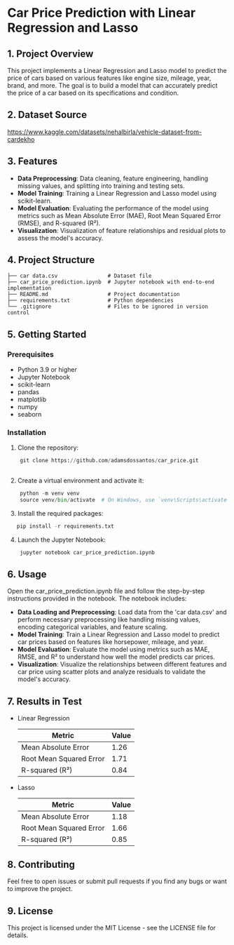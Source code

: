 # Car Price Prediction with Linear Regression and Lasso

## 1. Project Overview

This project implements a Linear Regression and Lasso model to predict the price of cars based on various features like engine size, mileage, year, brand, and more. The goal is to build a model that can accurately predict the price of a car based on its specifications and condition.


## 2. Dataset Source

https://www.kaggle.com/datasets/nehalbirla/vehicle-dataset-from-cardekho

## 3. Features
- **Data Preprocessing**: Data cleaning, feature engineering, handling missing values, and splitting into training and testing sets.
- **Model Training**: Training a Linear Regression and Lasso model using scikit-learn.
- **Model Evaluation**: Evaluating the performance of the model using metrics such as Mean Absolute Error (MAE), Root Mean Squared Error (RMSE), and R-squared (R²).
- **Visualization**: Visualization of feature relationships and residual plots to assess the model's accuracy.



## 4. Project Structure
    ├── car data.csv                # Dataset file 
    ├── car_price_prediction.ipynb  # Jupyter notebook with end-to-end implementation
    ├── README.md                   # Project documentation
    ├── requirements.txt            # Python dependencies
    └── .gitignore                  # Files to be ignored in version control

## 5. Getting Started

### Prerequisites
- Python 3.9 or higher
- Jupyter Notebook
- scikit-learn
- pandas
- matplotlib
- numpy
- seaborn

### Installation
1. Clone the repository:

```python
    git clone https://github.com/adamsdossantos/car_price.git
    
```
2. Create a virtual environment and activate it:
```python
    python -m venv venv
    source venv/bin/activate  # On Windows, use `venv\Scripts\activate`
```

3. Install the required packages:
```python
   pip install -r requirements.txt
```

4. Launch the Jupyter Notebook:
```python
    jupyter notebook car_price_prediction.ipynb
```
## 6. Usage

Open the car_price_prediction.ipynb file and follow the step-by-step instructions provided in the notebook. The notebook includes:

- **Data Loading and Preprocessing**: Load data from the 'car data.csv' and perform necessary preprocessing like handling missing values, encoding categorical variables, and feature scaling.
- **Model Training**: Train a Linear Regression and Lasso model to predict car prices based on features like horsepower, mileage, and year.
- **Model Evaluation**:  Evaluate the model using metrics such as MAE, RMSE, and R² to understand how well the model predicts car prices.
- **Visualization**:  Visualize the relationships between different features and car price using scatter plots and analyze residuals to validate the model's accuracy.


## 7. Results in Test

- Linear Regression

    | Metric    |  Value |
    |-----------|--------|
    | Mean Absolute Error  |  1.26   |
    | Root Mean Squared Error	 |  1.71   |
    | R-squared (R²)    | 0.84  |

- Lasso

    | Metric    |  Value |
    |-----------|--------|
    | Mean Absolute Error  |  1.18   |
    | Root Mean Squared Error	 |  1.66   |
    | R-squared (R²)    | 0.85  |



## 8. Contributing

Feel free to open issues or submit pull requests if you find any bugs or want to improve the project.

## 9. License

This project is licensed under the MIT License - see the LICENSE file for details.







